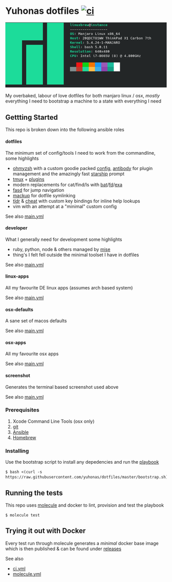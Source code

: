 # Yuhonas dotfiles [![ci](https://github.com/yuhonas/dotfiles/actions/workflows/ci.yml/badge.svg)](https://github.com/yuhonas/dotfiles/actions/workflows/ci.yml)

![Screenshot](./screenshot.png)

My overbaked, labour of love dotfiles for both manjaro linux / osx, _mostly_ everything I
need to bootstrap a machine to a state with everything I need

## Gettting Started

This repo is broken down into the following ansible roles

#### dotfiles

The minimum set of config/tools I need to work from the commandline, some
highlights

* [ohmyzsh](https://ohmyz.sh/) with a custom goodie packed [config](https://github.com/yuhonas/dotfiles/blob/master/roles/dotfiles/files/Mackup/.vimrc), [antibody](https://getantibody.github.io/) for plugin management and the amazingly fast [starship](https://starship.rs/) prompt
* [tmux](https://github.com/tmux/tmux) + [plugins](https://github.com/yuhonas/dotfiles/blob/master/roles/dotfiles/files/Mackup/.tmux.conf)
* modern replacements for cat/find/ls with [bat](https://github.com/sharkdp/bat)/[fd](https://github.com/sharkdp/fd)/[exa](https://github.com/ogham/exa)
* [fasd](https://github.com/clvv/fasd) for jump navigation
* [mackup](https://github.com/lra/mackup) for dotfile symlinking
* [tldr](https://github.com/tldr-pages/tldr) & [cheat](https://github.com/cheat/cheat) with custom key bindings for inline help lookups
* vim with an attempt at a "minimal" custom config

See also [main.yml](./roles/dotfiles/tasks/main.yml)

#### developer

What I generally need for development some highlights

* ruby, python, node & others managed by [mise](https://github.com/jdx/mise)
* thing's I felt fell outside the minimal toolset I have in dotfiles

See also [main.yml](./roles/developer/tasks/main.yml)

#### linux-apps

All my favourite DE linux apps (assumes arch based system)

See also [main.yml](./roles/linux-apps/tasks/main.yml)

#### osx-defaults

A sane set of macos defaults

See also [main.yml](./roles/osx-defaults/tasks/main.yml)

#### osx-apps

All my favourite osx apps

See also [main.yml](./roles/osx-apps/tasks/main.yml)

#### screenshot

Generates the terminal based screenshot used above

See also [main.yml](./roles/screenshot/tasks/main.yml)

### Prerequisites

1. Xcode Command Line Tools (osx only)
2. [git](https://git-scm.com/)
3. [Ansible](https://www.ansible.com/)
4. [Homebrew](https://brew.sh/)

### Installing

Use the bootstrap script to install any depedencies and run the
[playbook](./playbook.yml)

```
$ bash <(curl -s https://raw.githubusercontent.com/yuhonas/dotfiles/master/bootstrap.sh)
```

## Running the tests

This repo uses [molecule](https://molecule.readthedocs.io/en/latest/) and docker
to lint, provision and test the playbook

```
$ molecule test
```

## Trying it out with Docker

Every test run through molecule generates a _minimal_ docker base image which is then published & can be found under [releases](https://github.com/yuhonas/dotfiles/releases)

See also

* [ci.yml](https://github.com/yuhonas/dotfiles/blob/master/.github/workflows/ci.yml)
* [molecule.yml](https://github.com/yuhonas/dotfiles/blob/master/molecule/default/molecule.yml)
